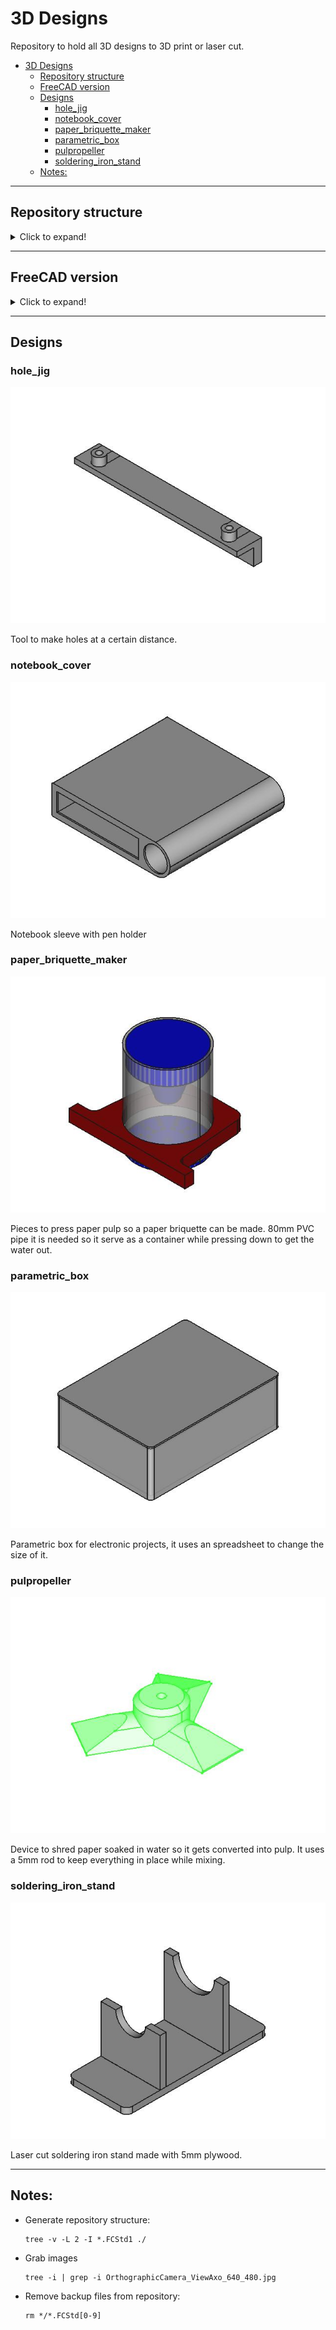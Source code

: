 # 3D Designs

Repository to hold all 3D designs to 3D print or laser cut.

- [3D Designs](#3d-designs)
  - [Repository structure](#repository-structure)
  - [FreeCAD version](#freecad-version)
  - [Designs](#designs)
    - [hole_jig](#hole_jig)
    - [notebook_cover](#notebook_cover)
    - [paper_briquette_maker](#paper_briquette_maker)
    - [parametric_box](#parametric_box)
    - [pulpropeller](#pulpropeller)
    - [soldering_iron_stand](#soldering_iron_stand)
  - [Notes:](#notes)

---

## Repository structure

<details>
  <summary>Click to expand!</summary>
  
  ```
  ./
  ├── README.md
  ├── docs
  │   └── images
  ├── hole_jig
  │   ├── Images
  │   ├── PDF
  │   ├── STEP
  │   ├── STL
  │   └── hole_jig.FCStd
  ├── notebook_cover
  │   ├── Images
  │   ├── PDF
  │   ├── STEP
  │   ├── STL
  │   └── notebook_cover.FCStd
  ├── paper_briquette_maker
  │   ├── Images
  │   ├── PDF
  │   ├── STEP
  │   ├── STL
  │   └── paper_briquette_maker.FCStd
  ├── parametric_box
  │   ├── Images
  │   ├── PDF
  │   ├── STEP
  │   ├── STL
  │   └── parametric_box.FCStd
  ├── pulpropeller
  │   ├── Images
  │   ├── PDF
  │   ├── STEP
  │   ├── STL
  │   └── pulpropeller.FCStd
  └── soldering_iron_stand
      ├── Images
      ├── STL
      ├── SVG
      ├── exported_parts.FCStd
      └── soldering_iron_stand.FCStd
  ```
</details>

---

## FreeCAD version

<details>
  <summary>Click to expand!</summary>
  
  ```
  OS: Ubuntu Core 20 (ubuntu:GNOME/ubuntu)
  Word size of OS: 64-bit
  Word size of FreeCAD: 64-bit
  Version: 0.19.24276 (Git)
  Build type: Unknown
  Branch: releases/FreeCAD-0-19
  Hash: a88db11e0a908f6e38f92bfc5187b13ebe470438
  Python version: 3.8.5
  Qt version: 5.12.8
  Coin version: 4.0.0
  OCC version: 7.5.0
  Locale: English/United States (en_US)
  ```
</details>

---

## Designs

### hole_jig

![hole jig](./hole_jig/Images/hole_jig_OrthographicCamera_ViewAxo_640_480.jpg)

Tool to make holes at a certain distance.

### notebook_cover

![notebook_cover](./notebook_cover/Images/notebook_cover_OrthographicCamera_ViewAxo_640_480.jpg)

Notebook sleeve with pen holder

### paper_briquette_maker

![paper_briquette_maker](./paper_briquette_maker/Images/paper_briquette_maker_OrthographicCamera_ViewAxo_640_480.jpg)

Pieces to press paper pulp so a paper briquette can be made. 80mm PVC pipe it is needed so it serve as a container while pressing down to get the water out.

### parametric_box

![parametric_box](./parametric_box/Images/parametric_box_OrthographicCamera_ViewAxo_640_480.jpg)

Parametric box for electronic projects, it uses an spreadsheet to change the size of it.

### pulpropeller

![pulpropeller](./pulpropeller/Images/pulpropeller_OrthographicCamera_ViewAxo_640_480.jpg)

Device to shred paper soaked in water so it gets converted into pulp. It uses a 5mm rod to keep everything in place while mixing.

### soldering_iron_stand

![Soldering iron stand](./soldering_iron_stand/Images/soldering_iron_stand_OrthographicCamera_ViewAxo_640_480.jpg)

Laser cut soldering iron stand made with 5mm plywood.

---

## Notes:

- Generate repository structure:
  ```
  tree -v -L 2 -I *.FCStd1 ./
  ```
- Grab images
  ```
  tree -i | grep -i OrthographicCamera_ViewAxo_640_480.jpg
  ```
- Remove backup files from repository:
  ```
  rm */*.FCStd[0-9]
  ```
